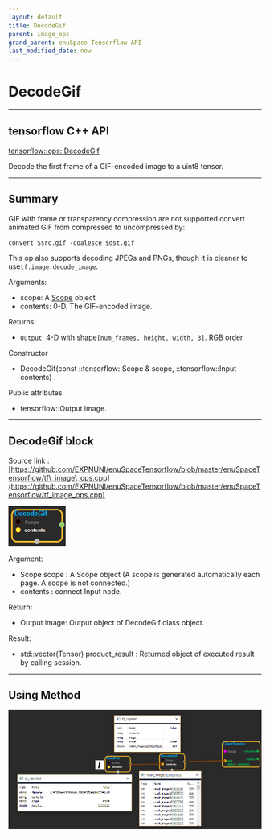```yaml
--- 
layout: default 
title: DecodeGif 
parent: image_ops 
grand_parent: enuSpace-Tensorflow API 
last_modified_date: now 
--- 
```


# DecodeGif

---

## tensorflow C++ API

[tensorflow::ops::DecodeGif](https://www.tensorflow.org/api_docs/cc/class/tensorflow/ops/decode-gif)

Decode the first frame of a GIF-encoded image to a uint8 tensor.

---

## Summary

GIF with frame or transparency compression are not supported convert animated GIF from compressed to uncompressed by:

```
convert $src.gif -coalesce $dst.gif
```

This op also supports decoding JPEGs and PNGs, though it is cleaner to use`tf.image.decode_image`.

Arguments:

* scope: A [Scope](https://www.tensorflow.org/api_docs/cc/class/tensorflow/scope.html#classtensorflow_1_1_scope) object
* contents: 0-D. The GIF-encoded image.

Returns:

* [`Output`](https://www.tensorflow.org/api_docs/cc/class/tensorflow/output.html#classtensorflow_1_1_output): 4-D with shape`[num_frames, height, width, 3]`. RGB order

Constructor

* DecodeGif\(const ::tensorflow::Scope & scope, ::tensorflow::Input contents\) .

Public attributes

* tensorflow::Output image.

---

## DecodeGif block

Source link : [https://github.com/EXPNUNI/enuSpaceTensorflow/blob/master/enuSpaceTensorflow/tf\_image\_ops.cpp](https://github.com/EXPNUNI/enuSpaceTensorflow/blob/master/enuSpaceTensorflow/tf_image_ops.cpp)

![](../assets/image_DecodeGif_Symbol.png)

Argument:

* Scope scope : A Scope object \(A scope is generated automatically each page. A scope is not connected.\)
* contents : connect  Input node.

Return:

* Output image: Output object of DecodeGif class object.

Result:

* std::vector\(Tensor\) product\_result : Returned object of executed result by calling session.

---

## Using Method

![](../assets/image_DecodeGif_Method.png)

